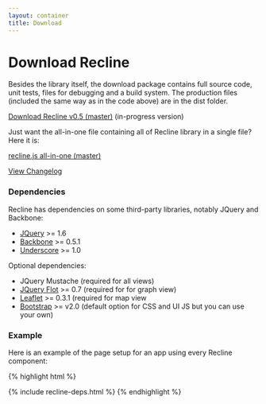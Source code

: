 ```yaml
---
layout: container
title: Download
---
```


<div class="page-header">
  <h1>
    Download Recline
  </h1>
</div>

Besides the library itself, the download package contains full source code,
unit tests, files for debugging and a build system. The production files
(included the same way as in the code above) are in the dist folder.

<p><a href="https://github.com/okfn/recline/zipball/master" class="btn">Download Recline v0.5 (master)</a> (in-progress version)</p>

Just want the all-in-one file containing all of Recline library in a single file? Here it is:

<p><a href="recline.js" class="btn">recline.js all-in-one (master)</a></p>

[View Changelog](https://github.com/okfn/recline#changelog)

### Dependencies

Recline has dependencies on some third-party libraries, notably JQuery and Backbone:

* [JQuery](http://jquery.com/) >= 1.6
* [Backbone](http://backbonejs.org/) >= 0.5.1
* [Underscore](http://documentcloud.github.com/underscore/) &gt;= 1.0

Optional dependencies:

* JQuery Mustache (required for all views)
* [JQuery Flot](http://code.google.com/p/flot/) >= 0.7 (required for for graph view)
* [Leaflet](http://leaflet.cloudmade.com/) >= 0.3.1 (required for map view
* [Bootstrap](http://twitter.github.com/bootstrap/) &gt;= v2.0 (default option for CSS and UI JS but you can use your own)

### Example

Here is an example of the page setup for an app using every Recline component:

{% highlight html %}
  <!-- bootstrap -->
  <!-- Le HTML5 shim, for IE6-8 support of HTML elements -->
  <!--[if lt IE 9]>
    <script src="http://html5shim.googlecode.com/svn/trunk/html5.js"></script>
  <![endif]-->
  <link rel="stylesheet" href="vendor/bootstrap/2.0.2/css/bootstrap.css" />

{% include recline-deps.html %}
{% endhighlight %}


